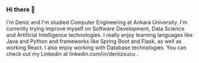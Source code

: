 ### Hi there 👋

I'm Deniz and I'm studied Computer Engineering at Ankara University. I'm currently trying improve myself on Software Development, Data Science and Artificial Intelligence technologies. I really enjoy learning languages like Java and Python and frameworks like Spring Boot and Flask, as well as working React. I also enjoy working with Database technologies. You can check out my Linkedin at linkedin.com/in/deniizsucu .


